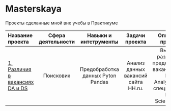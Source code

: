 # Masterskaya

Проекты сделанные мной вне учебы в Практикуме

|Название проекта| Сфера деятельности|  Навыки и интструменты| Задачи проекта|Описание проекта|
|:---------|:----------:|:----------:|:---------:| :--------:|
|[1. Различия в вакансиях DA и DS](https://[github.com/Pachkovskaya/Masterskaya/tree/main/Project1](https://github.com/Pachkovskaya/Masterskaya/blob/main/Independent%20Work/%D0%A0%D0%B0%D0%B7%D0%BB%D0%B8%D1%87%D0%B8%D1%8F%20%D0%B2%20%D0%B2%D0%B0%D0%BA%D0%B0%D0%BD%D1%81%D0%B8%D1%8F%D1%85%20%D0%B4%D0%BB%D1%8F%20DA%20%D0%B8%20DS%20(1).ipynb))| Поисковик  |Предобработка данных Pyton Pandas |Анализ данных вакансий сайта HH.ru. |    Выявить различия в предлагаемых вакансиях для Data Analyst(DA) и специалистов Data Science(DS). |
